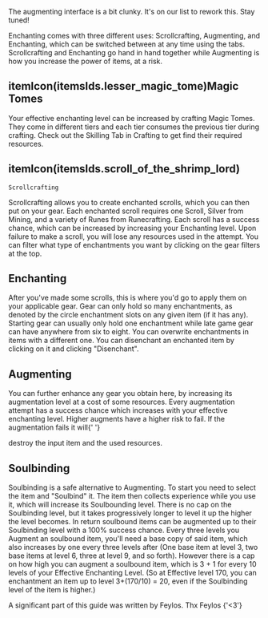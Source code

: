 <p fontStyle='oblique'>
	The augmenting interface is a bit clunky. It's on our list to rework this. Stay tuned!
</p>
Enchanting comes with three different uses: Scrollcrafting, Augmenting, and Enchanting, which can be
switched between at any time using the tabs. Scrollcrafting and Enchanting go hand in hand together while
Augmenting is how you increase the power of items, at a risk.

## itemIcon(itemsIds.lesser_magic_tome)Magic Tomes
Your effective enchanting level can be increased by crafting Magic Tomes. They come in different tiers and
each tier consumes the previous tier during crafting. Check out the Skilling Tab in Crafting to get find
their required resources.

## itemIcon(itemsIds.scroll_of_the_shrimp_lord)
	Scrollcrafting

Scrollcrafting allows you to create enchanted scrolls, which you can then put on your gear. Each enchanted
scroll requires one Scroll, Silver from Mining, and a variety of Runes from Runecrafting. Each scroll has a
success chance, which can be increased by increasing your Enchanting level. Upon failure to make a scroll,
you will lose any resources used in the attempt. You can filter what type of enchantments you want by
clicking on the gear filters at the top.

## Enchanting
After you've made some scrolls, this is where you'd go to apply them on your applicable gear. Gear can only
hold so many enchantments, as denoted by the circle enchantment slots on any given item (if it has any).
Starting gear can usually only hold one enchantment while late game gear can have anywhere from six to
eight. You can overwrite enchantments in items with a different one. You can disenchant an enchanted item by
clicking on it and clicking "Disenchant".

## Augmenting
You can further enhance any gear you obtain here, by increasing its augmentation level at a cost of some
resources. Every augmentation attempt has a success chance which increases with your effective enchanting
level. Higher augments have a higher risk to fail. If the augmentation fails it will{' '}
<p as='b' color='red'>
	destroy the input item and the used resources.
</p>

## Soulbinding
Soulbinding is a safe alternative to Augmenting. To start you need to select the item and "Soulbind" it. The
item then collects experience while you use it, which will increase its Soulbounding level. There is no cap
on the Soulbinding level, but it takes progressively longer to level it up the higher the level becomes. In
return soulbound items can be augmented up to their Soulbinding level with a 100% success chance. Every
three levels you Augment an soulbound item, you'll need a base copy of said item, which also increases by
one every three levels after (One base item at level 3, two base items at level 6, three at level 9, and so
forth). However there is a cap on how high you can augment a soulbound item, which is 3 + 1 for every 10
levels of your Effective Enchanting Level. (So at Effective level 170, you can enchantment an item up to
level 3+(170/10) = 20, even if the Soulbinding level of the item is higher.)
<p color='gray' fontStyle='oblique'>
	A significant part of this guide was written by Feylos. Thx Feylos {'<3'}
</p>
